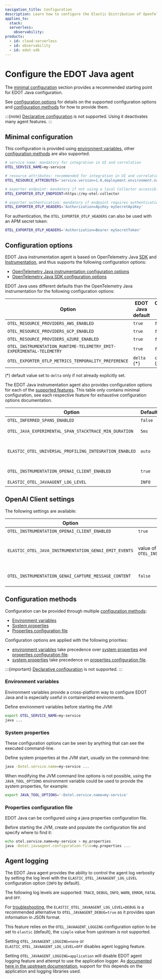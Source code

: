 ```yaml
---
navigation_title: Configuration
description: Learn how to configure the Elastic Distribution of OpenTelemetry (EDOT) Java Agent, including minimal setup, configuration options, and methods like environment variables and system properties.
applies_to:
  stack:
  serverless:
    observability:
products:
  - id: cloud-serverless
  - id: observability
  - id: edot-sdk
---
```


# Configure the EDOT Java agent

The [minimal configuration](#minimal-configuration) section provides a recommended starting point for EDOT Java configuration.

See [configuration options](#configuration-options) for details on the supported configuration options and [configuration methods](#configuration-methods) for how to provide them.

:::{note} 
[Declarative configuration](https://opentelemetry.io/docs/specs/otel/configuration/sdk-environment-variables/#declarative-configuration) is not supported. Using it deactivates many agent features.
:::

## Minimal configuration

This configuration is provided using [environment variables](#environment-variables), other [configuration methods](#configuration-methods) are also supported.

```sh
# service name: mandatory for integration in UI and correlation
OTEL_SERVICE_NAME=my-service

# resource attributes: recommended for integration in UI and correlation, can also include service.name
OTEL_RESOURCE_ATTRIBUTES='service.version=1.0,deployment.environment.name=production'

# exporter endpoint: mandatory if not using a local Collector accessible on http://localhost:4317
OTEL_EXPORTER_OTLP_ENDPOINT=https://my-otel-collector

# exporter authentication: mandatory if endpoint requires authentication
OTEL_EXPORTER_OTLP_HEADERS='Authorization=ApiKey mySecretApiKey'
```

For authentication, the `OTEL_EXPORTER_OTLP_HEADERS` can also be used with an APM secret token:
```sh
OTEL_EXPORTER_OTLP_HEADERS='Authorization=Bearer mySecretToken'
```

## Configuration options

EDOT Java instrumentation agent is based on OpenTelemetry Java [SDK](https://github.com/open-telemetry/opentelemetry-java) and [Instrumentation](https://github.com/open-telemetry/opentelemetry-java-instrumentation), and thus supports the following
configuration options:
- [OpenTelemetry Java instrumentation configuration options](https://opentelemetry.io/docs/zero-code/java/agent/configuration/)
- [OpenTelemetry Java SDK configuration options](https://opentelemetry.io/docs/languages/java/configuration/)

EDOT Java uses different defaults than the OpenTelemetry Java instrumentation for the following configuration options:

| Option                                                               | EDOT Java default | OpenTelemetry Java agent default                                                                                                             |
|----------------------------------------------------------------------|-------------------|----------------------------------------------------------------------------------------------------------------------------------------------|
| `OTEL_RESOURCE_PROVIDERS_AWS_ENABLED`                                | `true`            | `false` ([docs](https://opentelemetry.io/docs/zero-code/java/agent/configuration/#enable-resource-providers-that-are-disabled-by-default))   |
| `OTEL_RESOURCE_PROVIDERS_GCP_ENABLED`                                | `true`            | `false` ([docs](https://opentelemetry.io/docs/zero-code/java/agent/configuration/#enable-resource-providers-that-are-disabled-by-default))   |
| `OTEL_RESOURCE_PROVIDERS_AZURE_ENABLED`                              | `true`            | `false` ([docs](https://opentelemetry.io/docs/zero-code/java/agent/configuration/#enable-resource-providers-that-are-disabled-by-default))   |
| `OTEL_INSTRUMENTATION_RUNTIME-TELEMETRY_EMIT-EXPERIMENTAL-TELEMETRY` | `true`            | `false` ([docs](https://github.com/open-telemetry/opentelemetry-java-instrumentation/blob/main/instrumentation/runtime-telemetry/README.md)) |
| `OTEL_EXPORTER_OTLP_METRICS_TEMPORALITY_PREFERENCE`                  | `delta` (*)       | `cumulative` ([docs](https://opentelemetry.io/docs/specs/otel/metrics/sdk_exporters/otlp/#additional-environment-variable-configuration))    |

(*) default value set to `delta` only if not already explicitly set.

The EDOT Java instrumentation agent also provides configuration options for each of the [supported features](/reference/edot-sdks/java/features.md).
This table only contains minimal configuration, see each respective feature for exhaustive configuration options documentation.

| Option                                                 | Default | Feature                                                                                          |
|--------------------------------------------------------|---------|--------------------------------------------------------------------------------------------------|
| `OTEL_INFERRED_SPANS_ENABLED`                          | `false` | [Inferred spans](/reference/edot-sdks/java/features.md#inferred-spans)                                                   |
| `OTEL_JAVA_EXPERIMENTAL_SPAN_STACKTRACE_MIN_DURATION`  | `5ms`   | [Span stacktrace](/reference/edot-sdks/java/features.md#span-stacktrace)                                                 |
| `ELASTIC_OTEL_UNIVERSAL_PROFILING_INTEGRATION_ENABLED` | `auto`  | [Elastic Universal profiling integration](/reference/edot-sdks/java/features.md#elastic-universal-profiling-integration) |
| `OTEL_INSTRUMENTATION_OPENAI_CLIENT_ENABLED`           | `true`  | [OpenAI client instrumentation](/reference/edot-sdks/java/supported-technologies.md#openai-client-instrumentation)       |
| `ELASTIC_OTEL_JAVAAGENT_LOG_LEVEL`                     | `INFO`  | [Agent logging](/reference/edot-sdks/java/configuration.md#agent-logging)                                                |

## OpenAI Client settings

The following settings are available:

| Option                                                | default                                                       | description                                                                                                                                                                                                                                                                      |
|-------------------------------------------------------|---------------------------------------------------------------|:---------------------------------------------------------------------------------------------------------------------------------------------------------------------------------------------------------------------------------------------------------------------------------|
| `OTEL_INSTRUMENTATION_OPENAI_CLIENT_ENABLED`          | `true`                                                        | enables or disable OpenAI instrumentation                                                                                                                                                                                                                                        |
| `ELASTIC_OTEL_JAVA_INSTRUMENTATION_GENAI_EMIT_EVENTS` | value of `OTEL_INSTRUMENTATION_GENAI_CAPTURE_MESSAGE_CONTENT` | If set to `true`, the agent will generate log events for OpenAI requests and responses. Potentially sensitive content will only be included if `OTEL_INSTRUMENTATION_GENAI_CAPTURE_MESSAGE_CONTENT` is `true`                                                                    |
| `OTEL_INSTRUMENTATION_GENAI_CAPTURE_MESSAGE_CONTENT`  | `false`                                                       | If set to `true`, enables the capturing of OpenAI request and response content in the log events outputted by the agent.                                                                                                                                                       ↪ |


## Configuration methods

Configuration can be provided through multiple [configuration methods](#configuration-methods):

* [Environment variables](#environment-variables)
* [System properties](#system-properties)
* [Properties configuration file](#properties-configuration-file)

Configuration options are applied with the following priorities:

- [environment variables](#system-properties) take precedence over [system properties](#system-properties) and [properties configuration file](#properties-configuration-file).
- [system properties](#system-properties) take precedence on [properties configuration file](#properties-configuration-file).

:::{important}
[Declarative configuration](https://opentelemetry.io/docs/specs/otel/configuration/#declarative-configuration) is not supported.
:::

### Environment variables

Environment variables provide a cross-platform way to configure EDOT Java and is especially useful in containerized environments.

Define environment variables before starting the JVM:

```sh
export OTEL_SERVICE_NAME=my-service
java ...
```

### System properties

These configuration options can be seen by anything that can see the executed command-line.

Define system properties at the JVM start, usually on the command-line:

```sh
java -Dotel.service.name=my-service ...
```

When modifying the JVM command line options is not possible, using the `JAVA_TOOL_OPTIONS` environment variable could
be used to provide the system properties, for example:

```sh
export JAVA_TOOL_OPTIONS='-Dotel.service.name=my-service'
```

### Properties configuration file

EDOT Java can be configured using a java properties configuration file.

Before starting the JVM, create and populate the configuration file and specify where to find it:

```sh
echo otel.service.name=my-service > my.properties
java -Dotel.javaagent.configuration-file=my.properties ...
```

## Agent logging

The EDOT Java agent provides the ability to control the agent log verbosity by setting the log level with the `ELASTIC_OTEL_JAVAAGENT_LOG_LEVEL` configuration option (`INFO` by default).

The following log levels are supported: `TRACE`, `DEBUG`, `INFO`, `WARN`, `ERROR`, `FATAL` and `OFF`.

For [troubleshooting](/reference/edot-sdks/java/troubleshooting.md#agent-debug-logging), the `ELASTIC_OTEL_JAVAAGENT_LOG_LEVEL=DEBUG` is a recommended alternative to `OTEL_JAVAAGENT_DEBUG=true` as it provides span information in JSON format.

This feature relies on the `OTEL_JAVAAGENT_LOGGING` configuration option to be set to `elastic` (default), the `simple` value from upstream is not supported.

Setting `OTEL_JAVAAGENT_LOGGING=none` or `ELASTIC_OTEL_JAVAAGENT_LOG_LEVEL=OFF` disables agent logging feature.

Setting `OTEL_JAVAAGENT_LOGGING=application` will disable EDOT agent logging feature and attempt to use the application logger.
As [documented here in the upstream documentation](https://opentelemetry.io/docs/zero-code/java/agent/configuration/#java-agent-logging-output),
support for this depends on the application and logging libraries used.